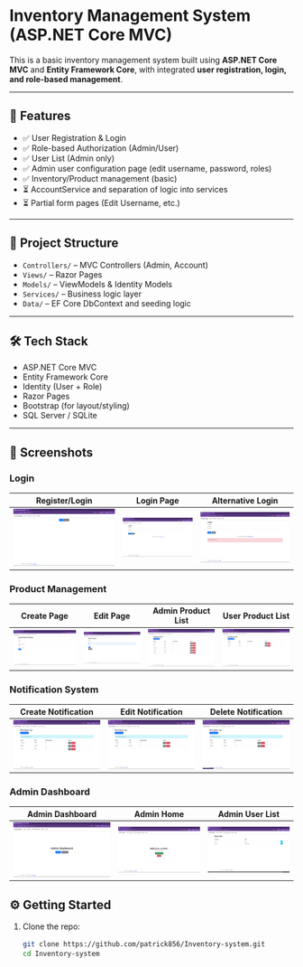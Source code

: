 # Inventory Management System (ASP.NET Core MVC)

This is a basic inventory management system built using **ASP.NET Core MVC** and **Entity Framework Core**, with integrated **user registration, login, and role-based management**.

---

## 🚀 Features

- ✅ User Registration & Login
- ✅ Role-based Authorization (Admin/User)
- ✅ User List (Admin only)
- ✅ Admin user configuration page (edit username, password, roles)
- ✅ Inventory/Product management (basic)
- ⏳ AccountService and separation of logic into services
- ⏳ Partial form pages (Edit Username, etc.)

---

## 📁 Project Structure

- `Controllers/` – MVC Controllers (Admin, Account)
- `Views/` – Razor Pages
- `Models/` – ViewModels & Identity Models
- `Services/` – Business logic layer
- `Data/` – EF Core DbContext and seeding logic

---

## 🛠 Tech Stack

- ASP.NET Core MVC
- Entity Framework Core
- Identity (User + Role)
- Razor Pages
- Bootstrap (for layout/styling)
- SQL Server / SQLite

---

## 📸 Screenshots

### Login
| Register/Login | Login Page | Alternative Login |
|----------------|------------|-------------------|
| ![Register Login Page](InventoryApp/assets/screenshots/register-login-page.png) | ![Login Page](InventoryApp/assets/screenshots/login-page.png) | ![Login Page 2](InventoryApp/assets/screenshots/login-page-2.png) |

### Product Management
| Create Page | Edit Page | Admin Product List | User Product List |
|-------------|-----------|-------------------|-------------------|
| ![Create Page](InventoryApp/assets/screenshots/create-page.png) | ![Edit Page](InventoryApp/assets/screenshots/edit-page.png) | ![Admin Product List](InventoryApp/assets/screenshots/admin-product-list.png) | ![User Product List](InventoryApp/assets/screenshots/user-product-list.png) |

### Notification System
| Create Notification | Edit Notification | Delete Notification |
|---------------------|-------------------|---------------------|
| ![Create Notification](InventoryApp/assets/screenshots/create-notification.png) | ![Edit Notification](InventoryApp/assets/screenshots/edit-notification.png) | ![Delete Notification](InventoryApp/assets/screenshots/delete-notification.png) |

### Admin Dashboard
| Admin Dashboard | Admin Home | Admin User List |
|----------------|------------|-----------------|
| ![Admin Dashboard](InventoryApp/assets/screenshots/admin-dashboard.png) | ![Admin Home Page](InventoryApp/assets/screenshots/admin-home-page.png) | ![Admin User List](InventoryApp/assets/screenshots/admin-user-list.png) |


## ⚙️ Getting Started

1. Clone the repo:
   ```bash
   git clone https://github.com/patrick856/Inventory-system.git
   cd Inventory-system

